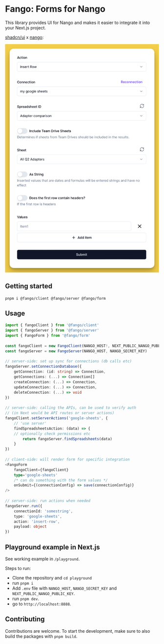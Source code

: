 # Fango: Forms for Nango

This library provides UI for Nango and makes it easier to integrate it into your Next.js project.

[shadcn/ui](https://ui.shadcn.com) x [nango](https://www.nango.dev):

![Fango Screenshot](./assets/screenshot.png)

## Getting started

`pnpm i @fango/client @fango/server @fango/form`

## Usage

```ts
import { fangoClient } from '@fango/client'
import { fangoServer } from '@fango/server'
import { FangoForm } from '@fango/form'

const fangoClient = new FangoClient(NANGO_HOST!, NEXT_PUBLIC_NANGO_PUBLIC_KEY!)
const fangoServer = new FangoServer(NANGO_HOST, NANGO_SECRET_KEY)

// server-side: set up sync for connections (db calls etc)
fangoServer.setConnectionDatabase({
	getConnection: (id: string) => Connection,
	getConnections: (...) => Connection[]
	createConnection: (...) => Connection,
	updateConnection: (...) => Connection,
	deleteConnection: (...) => void
})

// server-side: calling the APIs, can be used to verify auth
// (in Next would be API routes or server actions)
fangoClient.setServerActions('google-sheets', {
	// 'use server'
	findSpreadsheetsAction: (data) => {
    // optionally check permissions etc
		return fangoServer.findSpreadsheets(data)
	}
})

// client-side: will render form for specific integration 
<FangoForm 
	fangoClient={fangoClient} 
	type='google-sheets'
	/* can do something with the form values */
	onSubmit={(connectionConfig) => save(connectionConfig)} 
/>

// server-side: run actions when needed
fangoServer.run({
	connectionId: 'somestring', 
	type: 'google-sheets', 
	action: 'insert-row', 
	payload: object
})
```

## Playground example in Next.js

See working example in `/playground`. 

Steps to run:
- Clone the repository and `cd playground`
- run `pnpm i`
- Add `.env` file with `NANGO_HOST`, `NANGO_SECRET_KEY` and `NEXT_PUBLIC_NANGO_PUBLIC_KEY`.
- run `pnpm dev`.
- go to `http://localhost:8888`.

## Contributing

Contributions are welcome. To start the development, make sure to also build the packages with `pnpm build`.

